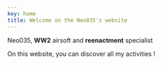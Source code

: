 ```yaml
---
key: home
title: Welcome on the Neo035's website
---
```


Neo035, **WW2** airsoft and **reenactment** specialist

On this website, you can discover all my activities !
